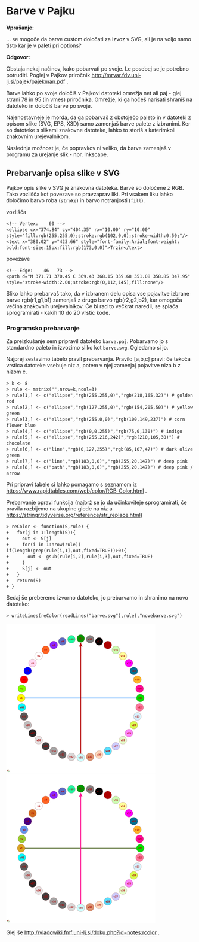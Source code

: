 # Barve v Pajku

**Vprašanje:**

... se mogoče da barve custom določati za izvoz v SVG, ali je na voljo samo tisto kar je v paleti pri options?

**Odgovor:**

Obstaja nekaj načinov, kako pobarvati po svoje. Le posebej se je potrebno potruditi.
Poglej v Pajkov priročnik http://mrvar.fdv.uni-lj.si/pajek/pajekman.pdf .

Barve lahko po svoje določiš v Pajkovi datoteki omrežja net ali paj - glej strani 78 in 95 (in vmes) priročnika. Omrežje, ki ga hočeš narisati shraniš na datoteko in določiš barve po svoje. 

Najenostavneje je morda, da ga pobarvaš z obstoječo paleto in v datoteki z opisom slike (SVG, EPS, X3D) samo zamenjaš barve palete z izbranimi. Ker so datoteke s slikami znakovne datoteke, lahko to storiš s katerimkoli znakovnim urejevalnikom.

Naslednja možnost je, če popravkov ni veliko, da barve zamenjaš v programu za urejanje slik - npr. Inkscape.

## Prebarvanje opisa slike v SVG

Pajkov opis slike v SVG je znakovna datoteka. Barve so določene z RGB. Tako vozlišča kot povezave so pravzaprav liki. Pri vsakem liku lahko določimo barvo roba (`stroke`) in barvo notranjosti (`fill`). 

vozlišča
```
<!-- Vertex:    60 -->
<ellipse cx="374.84" cy="404.35" rx="10.00" ry="10.00" style="fill:rgb(255,255,0);stroke:rgb(102,0,0);stroke-width:0.50;"/>
<text x="380.02" y="423.66" style="font-family:Arial;font-weight: bold;font-size:15px;fill:rgb(173,0,0)">Trzin</text>
```
povezave
```
<!-- Edge:    46   73 -->
<path d="M 371.71 370.45 C 369.43 368.15 359.68 351.08 358.85 347.95" style="stroke-width:2.00;stroke:rgb(0,112,145);fill:none"/>
```

Sliko lahko prebarvaš tako, da v izbranem delu opisa vse pojavitve izbrane barve rgb(r1,g1,b1) zamenjaš z drugo barvo rgb(r2,g2,b2), kar omogoča večina znakovnih urejevalnikov. Če bi rad to večkrat naredil, se splača sprogramirati - kakih 10 do 20 vrstic kode.

### Programsko prebarvanje

Za preizkušanje sem pripravil datoteko `barve.paj`. Pobarvamo jo s standardno paleto in izvozimo sliko kot `barve.svg`. Ogledamo si jo.

Najprej sestavimo tabelo pravil prebarvanja. Pravilo [a,b,c] pravi: če tekoča vrstica datoteke vsebuje niz a, potem v njej zamenjaj pojavitve niza b z nizom c.
```
> k <- 8
> rule <- matrix("",nrow=k,ncol=3)
> rule[1,] <- c("ellipse","rgb(255,255,0)","rgb(218,165,32)") # golden rod
> rule[2,] <- c("ellipse","rgb(127,255,0)","rgb(154,205,50)") # yellow green
> rule[3,] <- c("ellipse","rgb(255,0,0)","rgb(100,149,237)") # corn flower blue
> rule[4,] <- c("ellipse","rgb(0,0,255)","rgb(75,0,130)") # indigo
> rule[5,] <- c("ellipse","rgb(255,216,242)","rgb(210,105,30)") # chocolate
> rule[6,] <- c("line","rgb(0,127,255)","rgb(85,107,47)") # dark olive green
> rule[7,] <- c("line","rgb(183,0,0)","rgb(255,20,147)") # deep pink
> rule[8,] <- c("path","rgb(183,0,0)","rgb(255,20,147)") # deep pink / arrow
```
Pri pripravi tabele si lahko pomagamo s seznamom iz https://www.rapidtables.com/web/color/RGB_Color.html .

Prebarvanje opravi funkcija (najbrž se jo da učinkoviteje sprogramirati, če pravila razbijemo na skupine glede na niz a https://stringr.tidyverse.org/reference/str_replace.html)
```
> reColor <- function(S,rule) {
+   for(j in 1:length(S)){
+     out <- S[j]
+     for(i in 1:nrow(rule)) if(length(grep(rule[i,1],out,fixed=TRUE))>0){
+       out <- gsub(rule[i,2],rule[i,3],out,fixed=TRUE)
+     }
+     S[j] <- out
+   }
+   return(S)
+ }
```
Sedaj še preberemo izvorno datoteko, jo prebarvamo in shranimo na novo datoteko: 
```
> writeLines(reColor(readLines("barve.svg"),rule),"novebarve.svg")
```

<img src="https://github.com/bavla/mark/blob/main/regije/barve.svg" width="400" /> <img src="https://github.com/bavla/mark/blob/main/regije/novebarve.svg" width="400" />

Glej še http://vladowiki.fmf.uni-lj.si/doku.php?id=notes:rcolor .
```

```

